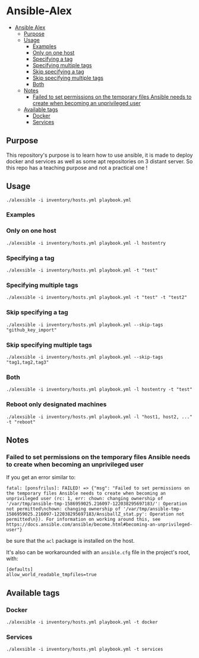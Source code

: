 # Ansible-Alex
<!-- TOC depthFrom:1 depthTo:6 withLinks:1 updateOnSave:1 orderedList:0 -->

- [Ansible Alex](#ansible-alex)
	- [Purpose](#purpose)
	- [Usage](#usage)
		- [Examples](#examples)
		- [Only on one host](#only-on-one-host)
		- [Specifying a tag](#specifying-a-tag)
		- [Specifying multiple tags](#specifying-multiple-tags)
		- [Skip specifying a tag](#skip-specifying-a-tag)
		- [Skip specifying multiple tags](#skip-specifying-multiple-tags)
		- [Both](#both)
	- [Notes](#notes)
		- [Failed to set permissions on the temporary files Ansible needs to create when becoming an unprivileged user](#failed-to-set-permissions-on-the-temporary-files-ansible-needs-to-create-when-becoming-an-unprivileged-user)
	- [Available tags](#available-tags)
		- [Docker](#docker)
		- [Services](#services)

<!-- /TOC -->
## Purpose
This repository's purpose is to learn how to use ansible, it is made to deploy docker and services as well as some apt repositories on 3 distant server. So this repo has a teaching purpose and not a practical one !

## Usage

```
./alexsible -i inventory/hosts.yml playbook.yml
```


### Examples

### Only on one host
```
./alexsible -i inventory/hosts.yml playbook.yml -l hostentry
```

### Specifying a tag
```
./alexsible -i inventory/hosts.yml playbook.yml -t "test"
```

### Specifying multiple tags
```
./alexsible -i inventory/hosts.yml playbook.yml -t "test" -t "test2"
```

### Skip specifying a tag
```
./alexsible -i inventory/hosts.yml playbook.yml --skip-tags "github_key_import"
```

### Skip specifying multiple tags
```
./alexsible -i inventory/hosts.yml playbook.yml --skip-tags "tag1,tag2,tag3"
```

### Both
```
./alexsible -i inventory/hosts.yml playbook.yml -l hostentry -t "test"
```

### Reboot only designated machines
```
./alexsible -i inventory/hosts.yml playbook.yml -l "host1, host2, ..." -t "reboot"
```

## Notes

### Failed to set permissions on the temporary files Ansible needs to create when becoming an unprivileged user

If you get an error similar to:  
```
fatal: [ponsfrilus]: FAILED! => {"msg": "Failed to set permissions on the temporary files Ansible needs to create when becoming an unprivileged user (rc: 1, err: chown: changing ownership of '/var/tmp/ansible-tmp-1586959025.216097-122038295697183/': Operation not permitted\nchown: changing ownership of '/var/tmp/ansible-tmp-1586959025.216097-122038295697183/AnsiballZ_stat.py': Operation not permitted\n}). For information on working around this, see https://docs.ansible.com/ansible/become.html#becoming-an-unprivileged-user"}
```
be sure that the `acl` package is installed on the host.

It's also can be workarounded with an `ansible.cfg` file in the project's root, with:  
```
[defaults]
allow_world_readable_tmpfiles=true
```

## Available tags

### Docker
```
./alexsible -i inventory/hosts.yml playbook.yml -t docker
```

### Services
```
./alexsible -i inventory/hosts.yml playbook.yml -t services
```
